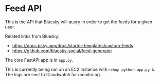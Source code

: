 # Feed API

This is the API that Bluesky will query in order to get the feeds for a given user.

Related links from Bluesky:
- https://docs.bsky.app/docs/starter-templates/custom-feeds
- https://github.com/bluesky-social/feed-generator

The core FastAPI app is in `app.py`.

This is currently being run on an EC2 instance with `nohup python app.py &`. The logs are sent to Cloudwatch for monitoring.

